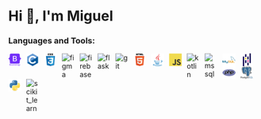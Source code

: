 <h1 align="left">Hi 👋, I'm Miguel</h1>
<p align="left">
</p>

<h3 align="left">Languages and Tools:</h3>
<p align="left">
    <a href="https://getbootstrap.com" target="_blank" rel="noreferrer">
        <img align="left" alt="bootstrap" width="26px" src="https://raw.githubusercontent.com/devicons/devicon/master/icons/bootstrap/bootstrap-plain-wordmark.svg" style="padding-right:10px;" />
    </a>
    <a href="https://www.cprogramming.com/" target="_blank" rel="noreferrer">
        <img align="left" alt="c" width="26px" src="https://raw.githubusercontent.com/devicons/devicon/master/icons/c/c-original.svg" style="padding-right:10px;" />
    </a>
    <a href="https://www.w3schools.com/css/" target="_blank" rel="noreferrer">
        <img align="left" alt="css3" width="26px" src="https://raw.githubusercontent.com/devicons/devicon/master/icons/css3/css3-original-wordmark.svg" style="padding-right:10px;" />
    </a>
    <a href="https://www.figma.com/" target="_blank" rel="noreferrer">
        <img align="left" alt="figma" width="26px" src="https://www.vectorlogo.zone/logos/figma/figma-icon.svg" style="padding-right:10px;" />
    </a>
    <a href="https://firebase.google.com/" target="_blank" rel="noreferrer">
        <img align="left" alt="firebase" width="26px" src="https://www.vectorlogo.zone/logos/firebase/firebase-icon.svg" style="padding-right:10px;" />
    </a>
    <a href="https://flask.palletsprojects.com/" target="_blank" rel="noreferrer">
        <img align="left" alt="flask" width="26px" src="https://www.vectorlogo.zone/logos/pocoo_flask/pocoo_flask-icon.svg" style="padding-right:10px;" />
    </a>
    <a href="https://git-scm.com/" target="_blank" rel="noreferrer">
        <img align="left" alt="git" width="26px" src="https://www.vectorlogo.zone/logos/git-scm/git-scm-icon.svg" style="padding-right:10px;" />
    </a>
    <a href="https://www.w3.org/html/" target="_blank" rel="noreferrer">
        <img align="left" alt="html5" width="26px" src="https://raw.githubusercontent.com/devicons/devicon/master/icons/html5/html5-original-wordmark.svg" style="padding-right:10px;" />
    </a>
    <a href="https://www.java.com" target="_blank" rel="noreferrer">
        <img align="left" alt="java" width="26px" src="https://raw.githubusercontent.com/devicons/devicon/master/icons/java/java-original.svg" style="padding-right:10px;" />
    </a>
    <a href="https://developer.mozilla.org/en-US/docs/Web/JavaScript" target="_blank" rel="noreferrer">
        <img align="left" alt="javascript" width="26px" src="https://raw.githubusercontent.com/devicons/devicon/master/icons/javascript/javascript-original.svg" style="padding-right:10px;" />
    </a>
    <a href="https://kotlinlang.org" target="_blank" rel="noreferrer">
        <img align="left" alt="kotlin" width="26px" src="https://www.vectorlogo.zone/logos/kotlinlang/kotlinlang-icon.svg" style="padding-right:10px;" />
    </a>
    <a href="https://www.microsoft.com/en-us/sql-server" target="_blank" rel="noreferrer">
        <img align="left" alt="mssql" width="26px" src="https://www.svgrepo.com/show/303229/microsoft-sql-server-logo.svg" style="padding-right:10px;" />
    </a>
    <a href="https://www.mysql.com/" target="_blank" rel="noreferrer">
        <img align="left" alt="mysql" width="26px" src="https://raw.githubusercontent.com/devicons/devicon/master/icons/mysql/mysql-original-wordmark.svg" style="padding-right:10px;" />
    </a>
    <a href="https://pandas.pydata.org/" target="_blank" rel="noreferrer">
        <img align="left" alt="pandas" width="26px" src="https://raw.githubusercontent.com/devicons/devicon/2ae2a900d2f041da66e950e4d48052658d850630/icons/pandas/pandas-original.svg" style="padding-right:10px;" />
    </a>
    <a href="https://www.php.net" target="_blank" rel="noreferrer">
        <img align="left" alt="php" width="26px" src="https://raw.githubusercontent.com/devicons/devicon/master/icons/php/php-original.svg" style="padding-right:10px;" />
    </a>
    <a href="https://www.postgresql.org" target="_blank" rel="noreferrer">
        <img align="left" alt="postgresql" width="26px" src="https://raw.githubusercontent.com/devicons/devicon/master/icons/postgresql/postgresql-original-wordmark.svg" style="padding-right:10px;" />
    </a>
    <a href="https://www.python.org" target="_blank" rel="noreferrer">
        <img align="left" alt="python" width="26px" src="https://raw.githubusercontent.com/devicons/devicon/master/icons/python/python-original.svg" style="padding-right:10px;" />
    </a>
    <a href="https://scikit-learn.org/" target="_blank" rel="noreferrer">
        <img align="left" alt="scikit_learn" width="26px" src="https://upload.wikimedia.org/wikipedia/commons/0/05/Scikit_learn_logo_small.svg" style="padding-right:10px;" />
    </a>
</p>
<br />
<br />


